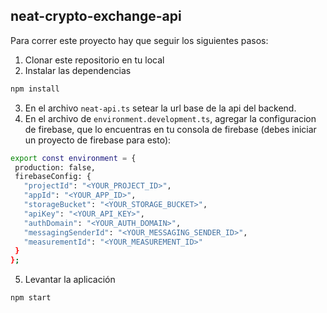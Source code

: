 ## neat-crypto-exchange-api

Para correr este proyecto hay que seguir los siguientes pasos:
 1. Clonar este repositorio en tu local
 2. Instalar las dependencias
 ```bash
 npm install
 ```
 3. En el archivo `neat-api.ts` setear la url base de la api del backend.
 4. En el archivo de `environment.development.ts`, agregar la configuracion de firebase, que lo encuentras en tu consola de firebase (debes iniciar un proyecto de firebase para esto):
 ```bash
export const environment = {
  production: false,
  firebaseConfig: {
    "projectId": "<YOUR_PROJECT_ID>",
    "appId": "<YOUR_APP_ID>",
    "storageBucket": "<YOUR_STORAGE_BUCKET>",
    "apiKey": "<YOUR_API_KEY>",
    "authDomain": "<YOUR_AUTH_DOMAIN>",
    "messagingSenderId": "<YOUR_MESSAGING_SENDER_ID>",
    "measurementId": "<YOUR_MEASUREMENT_ID>"
  }
};
``` 
 
 5. Levantar la aplicación
```bash
npm start
```
